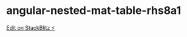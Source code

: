 # angular-nested-mat-table-rhs8a1

[Edit on StackBlitz ⚡️](https://stackblitz.com/edit/angular-nested-mat-table-rhs8a1)